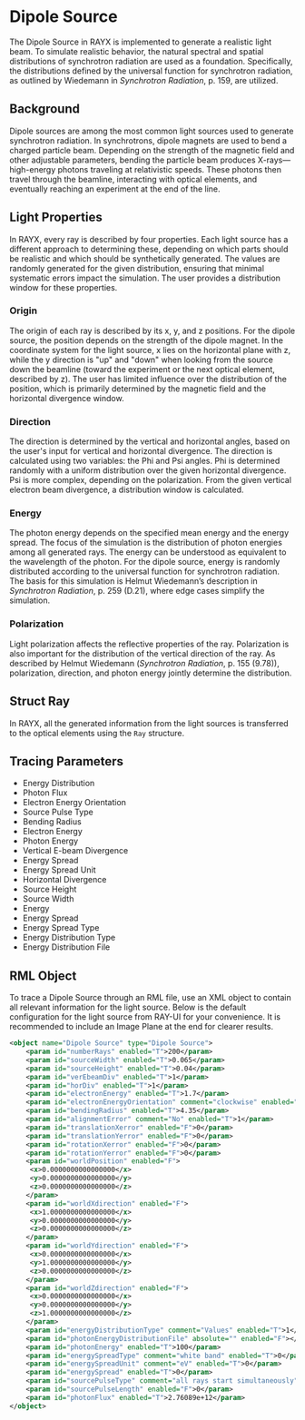 # Dipole Source

The Dipole Source in RAYX is implemented to generate a realistic light beam. To simulate realistic behavior, the natural spectral and spatial distributions of synchrotron radiation are used as a foundation. Specifically, the distributions defined by the universal function for synchrotron radiation, as outlined by Wiedemann in *Synchrotron Radiation*, p. 159, are utilized.

## Background

Dipole sources are among the most common light sources used to generate synchrotron radiation. In synchrotrons, dipole magnets are used to bend a charged particle beam. Depending on the strength of the magnetic field and other adjustable parameters, bending the particle beam produces X-rays—high-energy photons traveling at relativistic speeds. These photons then travel through the beamline, interacting with optical elements, and eventually reaching an experiment at the end of the line.

## Light Properties

In RAYX, every ray is described by four properties. Each light source has a different approach to determining these, depending on which parts should be realistic and which should be synthetically generated. The values are randomly generated for the given distribution, ensuring that minimal systematic errors impact the simulation. The user provides a distribution window for these properties.

### Origin

The origin of each ray is described by its x, y, and z positions. For the dipole source, the position depends on the strength of the dipole magnet. In the coordinate system for the light source, x lies on the horizontal plane with z, while the y direction is "up" and "down" when looking from the source down the beamline (toward the experiment or the next optical element, described by z). The user has limited influence over the distribution of the position, which is primarily determined by the magnetic field and the horizontal divergence window.

### Direction

The direction is determined by the vertical and horizontal angles, based on the user's input for vertical and horizontal divergence. The direction is calculated using two variables: the Phi and Psi angles. Phi is determined randomly with a uniform distribution over the given horizontal divergence. Psi is more complex, depending on the polarization. From the given vertical electron beam divergence, a distribution window is calculated.

### Energy

The photon energy depends on the specified mean energy and the energy spread. The focus of the simulation is the distribution of photon energies among all generated rays. The energy can be understood as equivalent to the wavelength of the photon. For the dipole source, energy is randomly distributed according to the universal function for synchrotron radiation. The basis for this simulation is Helmut Wiedemann’s description in *Synchrotron Radiation*, p. 259 (D.21), where edge cases simplify the simulation.

### Polarization

Light polarization affects the reflective properties of the ray. Polarization is also important for the distribution of the vertical direction of the ray. As described by Helmut Wiedemann (*Synchrotron Radiation*, p. 155 (9.78)), polarization, direction, and photon energy jointly determine the distribution.

## Struct Ray

In RAYX, all the generated information from the light sources is transferred to the optical elements using the `Ray` structure.

## Tracing Parameters

- Energy Distribution
- Photon Flux
- Electron Energy Orientation
- Source Pulse Type
- Bending Radius
- Electron Energy
- Photon Energy
- Vertical E-beam Divergence
- Energy Spread
- Energy Spread Unit
- Horizontal Divergence
- Source Height
- Source Width
- Energy
- Energy Spread
- Energy Spread Type
- Energy Distribution Type
- Energy Distribution File

## RML Object

To trace a Dipole Source through an RML file, use an XML object to contain all relevant information for the light source. Below is the default configuration for the light source from RAY-UI for your convenience. It is recommended to include an Image Plane at the end for clearer results.

```xml
<object name="Dipole Source" type="Dipole Source">
    <param id="numberRays" enabled="T">200</param>
    <param id="sourceWidth" enabled="T">0.065</param>
    <param id="sourceHeight" enabled="T">0.04</param>
    <param id="verEbeamDiv" enabled="T">1</param>
    <param id="horDiv" enabled="T">1</param>
    <param id="electronEnergy" enabled="T">1.7</param>
    <param id="electronEnergyOrientation" comment="clockwise" enabled="T">0</param>
    <param id="bendingRadius" enabled="T">4.35</param>
    <param id="alignmentError" comment="No" enabled="T">1</param>
    <param id="translationXerror" enabled="F">0</param>
    <param id="translationYerror" enabled="F">0</param>
    <param id="rotationXerror" enabled="F">0</param>
    <param id="rotationYerror" enabled="F">0</param>
    <param id="worldPosition" enabled="F">
     <x>0.0000000000000000</x>
     <y>0.0000000000000000</y>
     <z>0.0000000000000000</z>
    </param>
    <param id="worldXdirection" enabled="F">
     <x>1.0000000000000000</x>
     <y>0.0000000000000000</y>
     <z>0.0000000000000000</z>
    </param>
    <param id="worldYdirection" enabled="F">
     <x>0.0000000000000000</x>
     <y>1.0000000000000000</y>
     <z>0.0000000000000000</z>
    </param>
    <param id="worldZdirection" enabled="F">
     <x>0.0000000000000000</x>
     <y>0.0000000000000000</y>
     <z>1.0000000000000000</z>
    </param>
    <param id="energyDistributionType" comment="Values" enabled="T">1</param>
    <param id="photonEnergyDistributionFile" absolute="" enabled="F"></param>
    <param id="photonEnergy" enabled="T">100</param>
    <param id="energySpreadType" comment="white band" enabled="T">0</param>
    <param id="energySpreadUnit" comment="eV" enabled="T">0</param>
    <param id="energySpread" enabled="T">0</param>
    <param id="sourcePulseType" comment="all rays start simultaneously" enabled="T">0</param>
    <param id="sourcePulseLength" enabled="F">0</param>
    <param id="photonFlux" enabled="T">2.76089e+12</param>
</object>
```